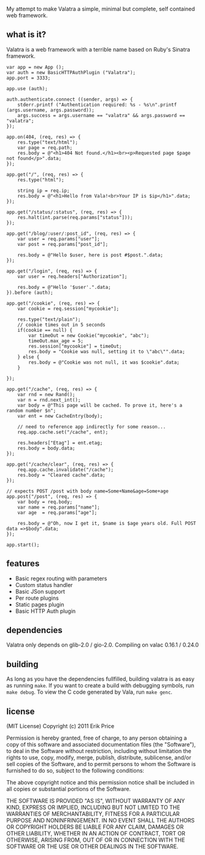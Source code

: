 My attempt to make Valatra a simple, minimal but complete, self contained web framework.

## what is it?

Valatra is a web framework with a terrible name based on Ruby's Sinatra
framework.

```vala
var app = new App ();
var auth = new BasicHTTPAuthPlugin ("Valatra");
app.port = 3333;

app.use (auth);

auth.authenticate.connect ((sender, args) => {
	stderr.printf ("Authentication required: %s - %s\n".printf (args.username, args.password));
	args.success = args.username == "valatra" && args.password == "valatra";
});

app.on(404, (req, res) => {
	res.type("text/html");
	var page = req.path;
	res.body = @"<h1>404 Not found.</h1><br><p>Requested page $page not found</p>".data;
});

app.get("/", (req, res) => {
	res.type("html");
	
	string ip = req.ip;
	res.body = @"<h1>Hello from Vala!<br>Your IP is $ip</h1>".data;
});

app.get("/status/:status", (req, res) => {
	res.halt(int.parse(req.params["status"]));
});

app.get("/blog/:user/:post_id", (req, res) => {
	var user = req.params["user"];
	var post = req.params["post_id"];

	res.body = @"Hello $user, here is post #$post.".data;
});

app.get("/login", (req, res) => {
	var user = req.headers["Authorization"];

	res.body = @"Hello '$user'.".data;
}).before (auth);

app.get("/cookie", (req, res) => {
	var cookie = req.session["mycookie"];
	
	res.type("text/plain");
	// cookie times out in 5 seconds
	if(cookie == null) {
		var timeOut = new Cookie("mycookie", "abc");
		timeOut.max_age = 5;
		res.session["mycookie"] = timeOut;
		res.body = "Cookie was null, setting it to \"abc\"".data;
	} else {
		res.body = @"Cookie was not null, it was $cookie".data;
	}

});

app.get("/cache", (req, res) => {
	var rnd = new Rand();
	var n = rnd.next_int();
	var body = @"This page will be cached. To prove it, here's a random number $n";
	var ent = new CacheEntry(body);
	
	// need to reference app indirectly for some reason...
	req.app.cache.set("/cache", ent);
	
	res.headers["Etag"] = ent.etag;
	res.body = body.data;
});

app.get("/cache/clear", (req, res) => {
	req.app.cache.invalidate("/cache");
	res.body = "Cleared cache".data;
});

// expects POST /post with body name=Some+Name&age=Some+age
app.post("/post", (req, res) => {
	var body = req.body;
	var name = req.params["name"];
	var age  = req.params["age"];
	
	res.body = @"Oh, now I get it, $name is $age years old. Full POST data =>$body".data;
});

app.start();
```

## features
* Basic regex routing with parameters
* Custom status handler
* Basic JSon support
* Per route plugins
* Static pages plugin
* Basic HTTP Auth plugin

## dependencies
Valatra only depends on glib-2.0 / gio-2.0. Compiling on valac 0.16.1 / 0.24.0

## building
As long as you have the dependencies fullfilled, building valatra is as easy as
running `make`. If you want to create a build with debugging symbols, run
`make debug`. To view the C code generated by Vala, run `make genc`.


## license
(MIT License)
Copyright (c) 2011 Erik Price

Permission is hereby granted, free of charge, to any person obtaining a copy of this software and associated documentation files (the "Software"), to deal in the Software without restriction, including without limitation the rights to use, copy, modify, merge, publish, distribute, sublicense, and/or sell copies of the Software, and to permit persons to whom the Software is furnished to do so, subject to the following conditions:

The above copyright notice and this permission notice shall be included in all copies or substantial portions of the Software.

THE SOFTWARE IS PROVIDED "AS IS", WITHOUT WARRANTY OF ANY KIND, EXPRESS OR IMPLIED, INCLUDING BUT NOT LIMITED TO THE WARRANTIES OF MERCHANTABILITY, FITNESS FOR A PARTICULAR PURPOSE AND NONINFRINGEMENT. IN NO EVENT SHALL THE AUTHORS OR COPYRIGHT HOLDERS BE LIABLE FOR ANY CLAIM, DAMAGES OR OTHER LIABILITY, WHETHER IN AN ACTION OF CONTRACT, TORT OR OTHERWISE, ARISING FROM, OUT OF OR IN CONNECTION WITH THE SOFTWARE OR THE USE OR OTHER DEALINGS IN THE SOFTWARE.

